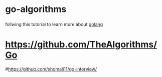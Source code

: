 # go-algorithms


### 

follwing this tutorial to learn more about [golang](https://www.golangprograms.com/go-language.html)


# https://github.com/TheAlgorithms/Go
#https://github.com/shomali11/go-interview/